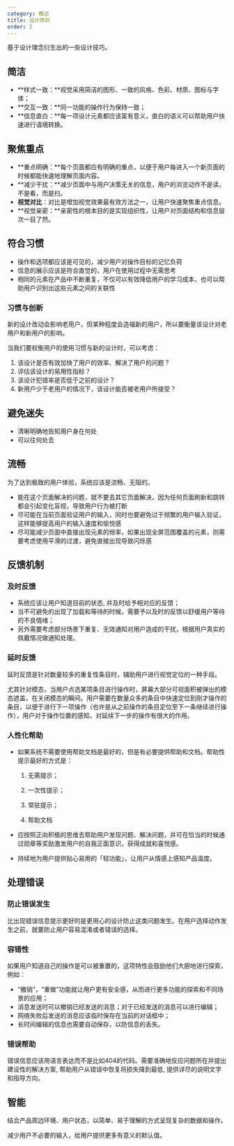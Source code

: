 ```yaml
---
category: 概述
title: 设计原则
order: 2
---
```


基于设计理念衍生出的一些设计技巧。

## 简洁

- **样式一致：**视觉采用简洁的图形、一致的风格、色彩、材质、图标与字体；
- **交互一致：**同一功能的操作行为保持一致；
- **信息直白：**每一项设计元素都应该富有意义，直白的语义可以帮助用户快速进行语境转换。

## 聚焦重点

- **重点明确：**每个页面都应有明确的重点，以便于用户每进入一个新页面的时候都能快速地理解页面内容。
- **减少干扰：**减少页面中与用户决策无关的信息，用户的浏览动作不是读，不是看，而是扫。
- **视觉对比**：对比是增加视觉效果最有效方法之一，让用户快速聚焦重点信息。
- **视觉亲密：**亲密性的根本目的是实现组织性，让用户对页面结构和信息层次一目了然。

## 符合习惯

- 操作和选项都应该是可见的，减少用户对操作目标的记忆负荷
- 信息的展示应该是符合直觉的，用户在使用过程中无需思考
- 相同的元素在产品中不断重复，不仅可以有效降低用户的学习成本，也可以帮助用户识别出这些元素之间的关联性

### 习惯与创新

新的设计改动会影响老用户，但某种程度会造福新的用户，所以要衡量该设计对老用户和新用户的影响。

当我们要权衡用户的使用习惯与新的设计时，可以考虑：

1. 该设计是否有效加快了用户的效率、解决了用户的问题？
2. 评估该设计的易用性指标？
3. 该设计犯错率是否低于之前的设计？
4. 新用户少于老用户的情况下，该设计能否被老用户所接受？

## 避免迷失

- 清晰明确地告知用户身在何处
- 可以往何处去

## 流畅

为了达到极致的用户体验，系统应该是流畅、无阻的。

- 能在这个页面解决的问题，就不要去其它页面解决，因为任何页面刷新和跳转都会引起变化盲视，导致用户行为被打断
- 尽可能在当前页面验证用户的输入，同时也要避免过于频繁的用户输入验证，这样能够提高用户的输入速度和愉悦感
- 尽可能减少页面中直接出现元素的频率，如果出现全屏范围覆盖的元素，则需要考虑使用平滑的过渡，避免直接出现导致闪烁感

## 反馈机制

### 及时反馈

- 系统应该让用户知道目前的状态, 并及时给予相对应的反馈；
- 当不可避免的出现了加载和等待的时候，需要予以及时的反馈以舒缓用户等待的不良情绪；
- 另外需要考虑部分场景下重复、无效通知对用户造成的干扰，根据用户真实的佩戴情况做通知处理。

### 延时反馈

延时反馈是针对数量较多的重复性条目时，辅助用户进行视觉定位的一种手段。

尤其针对模态，当用户点选某项条目进行操作时，屏幕大部分可视面积被弹出的模态遮盖，在关闭模态的瞬间。用户需要在数量众多的条目中快速定位到刚才操作的条目，以便于进行下一项操作（也许是从之前操作的条目定位至下一条继续进行操作），用户对于操作位置的感知，对延续下一步的操作有很大的作用。

### 人性化帮助

- 如果系统不需要使用帮助文档是最好的，但是有必要提供帮助和文档。帮助性提示最好的方式是：

  1. 无需提示；

  2. 一次性提示；

  3. 常驻提示；

  4. 帮助文档

- 应按照正向积极的思维去帮助用户发现问题、解决问题，并可在恰当的时候通过勋章等奖励激发用户的自我正面意识，获得成就和喜悦感。

- 持续地为用户提供贴心易用的「轻功能」，让用户从情感上感知产品温度。

## 处理错误

### 防止错误发生

比出现错误信息提示更好的是更用心的设计防止这类问题发生。在用户选择动作发生之前，就要防止用户容易混淆或者错误的选择。

### 容错性

如果用户知道自己的操作是可以被重置的，这项特性会鼓励他们大胆地进行探索，例如：

- “撤销”，“重做”功能就让用户更有安全感，从而进行更多功能的探索和不同场景的应用；
- 消息发送时可以撤销已经发送的消息；对于已经发送的消息可以进行编辑；
- 网络失败后发送的消息应该临时保存在当前的对话框中；
- 长时间编辑的信息也需要自动保存，以防信息的丢失。

### 错误帮助

错误信息应该用语言表达而不是比如404的代码。需要准确地反应问题所在并提出建设性的解决方案, 帮助用户从错误中恢复将损失降到最低, 提供详尽的说明文字和指导方向。

## 智能

结合产品周边环境、用户状态，以简单、易于理解的方式呈现复杂的数据和操作。

减少用户不必要的输入，给用户提供更多有意义的默认值。
